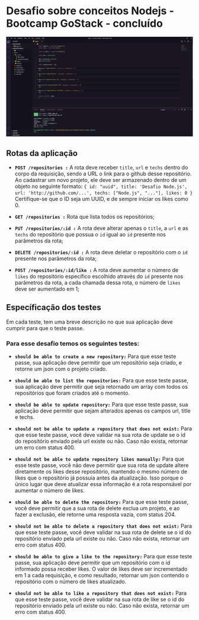 # Desafio sobre conceitos Nodejs - Bootcamp GoStack - **concluído**

<p align=center>
<img center src=".github/nodejs.png" width="800"/>
<p>

## Rotas da aplicação

* **```POST /repositories :```**  A rota deve receber ```title```, ```url``` e ```techs``` dentro do corpo da requisição, sendo a URL o link para o github desse repositório. Ao cadastrar um novo projeto, ele deve ser armazenado dentro de um objeto no seguinte formato: ```{ id: "uuid", title: 'Desafio Node.js', url: 'http://github.com/...', techs: ["Node.js", "..."], likes: 0 }``` Certifique-se que o ID seja um UUID, e de sempre iniciar os likes como 0.

* **```GET /repositories :```** Rota que lista todos os repositórios;

* **```PUT /repositories/:id :```** A rota deve alterar apenas o ```title```, a ```url``` e as ```techs``` do repositório que possua o ```id``` igual ao ```id``` presente nos parâmetros da rota;

* **```DELETE /repositories/:id :```** A rota deve deletar o repositório com o ```id``` presente nos parâmetros da rota;

* **```POST /repositories/:id/like :```** A rota deve aumentar o número de ```likes``` do repositório específico escolhido através do ```id``` presente nos parâmetros da rota, a cada chamada dessa rota, o número de ```likes``` deve ser aumentado em 1;



## Específicação dos testes

Em cada teste, tem uma breve descrição no que sua aplicação deve cumprir para que o teste passe.

### Para esse desafio temos os seguintes testes:

* **```should be able to create a new repository:```** Para que esse teste passe, sua aplicação deve permitir que um repositório seja criado, e retorne um json com o projeto criado.

* **```should be able to list the repositories:```** Para que esse teste passe, sua aplicação deve permitir que seja retornado um array com todos os repositórios que foram criados até o momento.

* **```should be able to update repository:```** Para que esse teste passe, sua aplicação deve permitir que sejam alterados apenas os campos url, title e techs.

* **```should not be able to update a repository that does not exist:```** Para que esse teste passe, você deve validar na sua rota de update se o id do repositório enviado pela url existe ou não. Caso não exista, retornar um erro com status 400.

* **```should not be able to update repository likes manually:```** Para que esse teste passe, você não deve permitir que sua rota de update altere diretamente os likes desse repositório, mantendo o mesmo número de likes que o repositório já possuia antes da atualização. Isso porque o único lugar que deve atualizar essa informação é a rota responsável por aumentar o número de likes.

* **```should be able to delete the repository:```** Para que esse teste passe, você deve permitir que a sua rota de delete exclua um projeto, e ao fazer a exclusão, ele retorne uma resposta vazia, com status 204.

* **```should not be able to delete a repository that does not exist:```** Para que esse teste passe, você deve validar na sua rota de delete se o id do repositório enviado pela url existe ou não. Caso não exista, retornar um erro com status 400.

* **```should be able to give a like to the repository:```** Para que esse teste passe, sua aplicação deve permitir que um repositório com o id informado possa receber likes. O valor de likes deve ser incrementado em 1 a cada requisição, e como resultado, retornar um json contendo o repositório com o número de likes atualizado.

* **```should not be able to like a repository that does not exist:```** Para que esse teste passe, você deve validar na sua rota de like se o id do repositório enviado pela url existe ou não. Caso não exista, retornar um erro com status 400.
